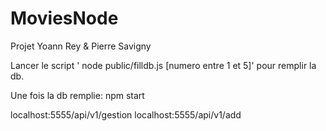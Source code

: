 # MoviesNode

Projet Yoann Rey & Pierre Savigny

Lancer le script ' node public/filldb.js [numero entre 1 et 5]' pour remplir la db.

Une fois la db remplie: npm start

localhost:5555/api/v1/gestion
localhost:5555/api/v1/add

